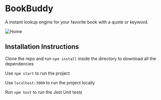# BookBuddy
A instant lookup engine for your favorite book with a quote or keyword.

![Home](https://github.com/colinthekkinedath/bookbuddy/assets/60557050/c793ba10-3b99-4c58-8b02-aa4d50eae29b)


## Installation Instructions
Clone the repo and run
`npm install`
inside the directory to download all the dependencies

Use
`npm start` 
to run the project

Use `localhost:3000` to run the project locally

Run
`npm test`
to run the Jest Unit tests



